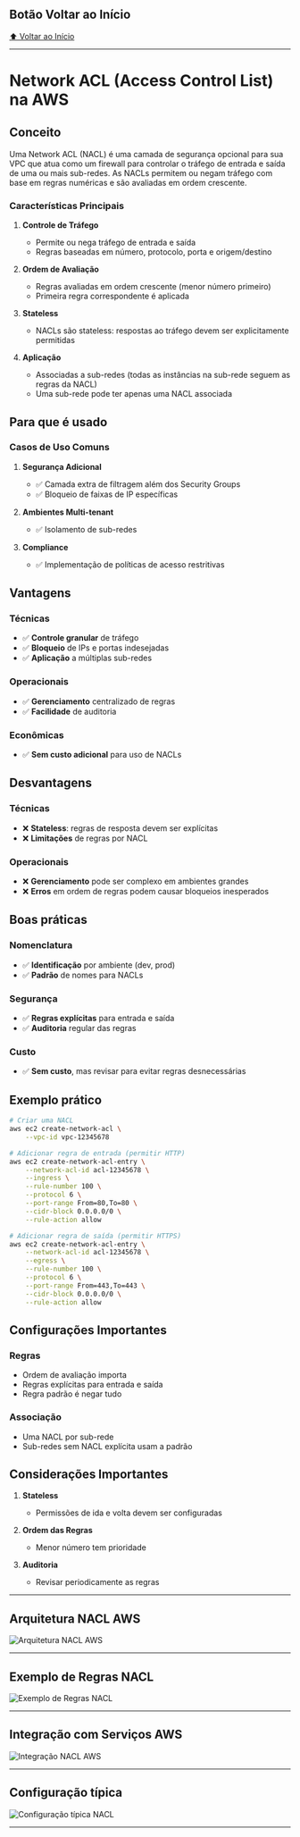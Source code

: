 ## Botão Voltar ao Início
[⬆️ Voltar ao Início](https://github.com/Marcos-Ramoss/aws-cloud-practitioner)

---

# Network ACL (Access Control List) na AWS

## Conceito

Uma Network ACL (NACL) é uma camada de segurança opcional para sua VPC que atua como um firewall para controlar o tráfego de entrada e saída de uma ou mais sub-redes. As NACLs permitem ou negam tráfego com base em regras numéricas e são avaliadas em ordem crescente.

### Características Principais

1. **Controle de Tráfego**
   - Permite ou nega tráfego de entrada e saída
   - Regras baseadas em número, protocolo, porta e origem/destino

2. **Ordem de Avaliação**
   - Regras avaliadas em ordem crescente (menor número primeiro)
   - Primeira regra correspondente é aplicada

3. **Stateless**
   - NACLs são stateless: respostas ao tráfego devem ser explicitamente permitidas

4. **Aplicação**
   - Associadas a sub-redes (todas as instâncias na sub-rede seguem as regras da NACL)
   - Uma sub-rede pode ter apenas uma NACL associada

## Para que é usado

### Casos de Uso Comuns

1. **Segurança Adicional**
   - ✅ Camada extra de filtragem além dos Security Groups
   - ✅ Bloqueio de faixas de IP específicas

2. **Ambientes Multi-tenant**
   - ✅ Isolamento de sub-redes

3. **Compliance**
   - ✅ Implementação de políticas de acesso restritivas

## Vantagens

### Técnicas
- ✅ **Controle granular** de tráfego
- ✅ **Bloqueio** de IPs e portas indesejadas
- ✅ **Aplicação** a múltiplas sub-redes

### Operacionais
- ✅ **Gerenciamento** centralizado de regras
- ✅ **Facilidade** de auditoria

### Econômicas
- ✅ **Sem custo adicional** para uso de NACLs

## Desvantagens

### Técnicas
- ❌ **Stateless**: regras de resposta devem ser explícitas
- ❌ **Limitações** de regras por NACL

### Operacionais
- ❌ **Gerenciamento** pode ser complexo em ambientes grandes
- ❌ **Erros** em ordem de regras podem causar bloqueios inesperados

## Boas práticas

### Nomenclatura
- ✅ **Identificação** por ambiente (dev, prod)
- ✅ **Padrão** de nomes para NACLs

### Segurança
- ✅ **Regras explícitas** para entrada e saída
- ✅ **Auditoria** regular das regras

### Custo
- ✅ **Sem custo**, mas revisar para evitar regras desnecessárias

## Exemplo prático

```bash
# Criar uma NACL
aws ec2 create-network-acl \
    --vpc-id vpc-12345678

# Adicionar regra de entrada (permitir HTTP)
aws ec2 create-network-acl-entry \
    --network-acl-id acl-12345678 \
    --ingress \
    --rule-number 100 \
    --protocol 6 \
    --port-range From=80,To=80 \
    --cidr-block 0.0.0.0/0 \
    --rule-action allow

# Adicionar regra de saída (permitir HTTPS)
aws ec2 create-network-acl-entry \
    --network-acl-id acl-12345678 \
    --egress \
    --rule-number 100 \
    --protocol 6 \
    --port-range From=443,To=443 \
    --cidr-block 0.0.0.0/0 \
    --rule-action allow
```

## Configurações Importantes

### Regras
- Ordem de avaliação importa
- Regras explícitas para entrada e saída
- Regra padrão é negar tudo

### Associação
- Uma NACL por sub-rede
- Sub-redes sem NACL explícita usam a padrão

## Considerações Importantes

1. **Stateless**
   - Permissões de ida e volta devem ser configuradas

2. **Ordem das Regras**
   - Menor número tem prioridade

3. **Auditoria**
   - Revisar periodicamente as regras

---

## Arquitetura NACL AWS
![Arquitetura NACL AWS](/images/Arquitetura%20NACL.png)

---

## Exemplo de Regras NACL
![Exemplo de Regras NACL](/images/Regras%20NACL.png)

---

## Integração com Serviços AWS
![Integração NACL AWS](/images/Integracao%20NACL%20AWS.png)

---

## Configuração típica
![Configuração típica NACL](/images/Configuracao%20tipica%20NACL.png)

---
